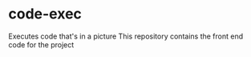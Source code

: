 # code-exec
Executes code that's in a picture
This repository contains the front end code for the project
